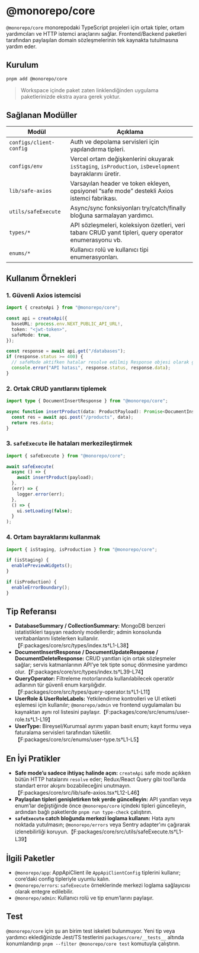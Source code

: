 # @monorepo/core

`@monorepo/core` monorepodaki TypeScript projeleri için ortak tipler, ortam yardımcıları ve HTTP istemci araçlarını sağlar. Frontend/Backend paketleri tarafından paylaşılan domain sözleşmelerinin tek kaynakta tutulmasına yardım eder.

## Kurulum

```bash
pnpm add @monorepo/core
```

> Workspace içinde paket zaten linklendiğinden uygulama paketlerinizde ekstra ayara gerek yoktur.

## Sağlanan Modüller

| Modül | Açıklama |
| --- | --- |
| `configs/client-config` | Auth ve depolama servisleri için yapılandırma tipleri. |
| `configs/env` | Vercel ortam değişkenlerini okuyarak `isStaging`, `isProduction`, `isDevelopment` bayraklarını üretir. |
| `lib/safe-axios` | Varsayılan header ve token ekleyen, opsiyonel “safe mode” destekli Axios istemci fabrikası. |
| `utils/safeExecute` | Async/sync fonksiyonları try/catch/finally bloğuna sarmalayan yardımcı. |
| `types/*` | API sözleşmeleri, koleksiyon özetleri, veri tabanı CRUD yanıt tipleri, query operator enumerasyonu vb. |
| `enums/*` | Kullanıcı rolü ve kullanıcı tipi enumerasyonları. |

## Kullanım Örnekleri

### 1. Güvenli Axios istemcisi

```ts
import { createApi } from "@monorepo/core";

const api = createApi({
  baseURL: process.env.NEXT_PUBLIC_API_URL!,
  token: "<jwt-token>",
  safeMode: true,
});

const response = await api.get("/databases");
if (response.status >= 400) {
  // safeMode aktifken hatalar resolve edilmiş Response objesi olarak gelir
  console.error("API hatası", response.status, response.data);
}
```

### 2. Ortak CRUD yanıtlarını tiplemek

```ts
import type { DocumentInsertResponse } from "@monorepo/core";

async function insertProduct(data: ProductPayload): Promise<DocumentInsertResponse> {
  const res = await api.post("/products", data);
  return res.data;
}
```

### 3. `safeExecute` ile hataları merkezileştirmek

```ts
import { safeExecute } from "@monorepo/core";

await safeExecute(
  async () => {
    await insertProduct(payload);
  },
  (err) => {
    logger.error(err);
  },
  () => {
    ui.setLoading(false);
  }
);
```

### 4. Ortam bayraklarını kullanmak

```ts
import { isStaging, isProduction } from "@monorepo/core";

if (isStaging) {
  enablePreviewWidgets();
}

if (isProduction) {
  enableErrorBoundary();
}
```

## Tip Referansı

- **DatabaseSummary / CollectionSummary:** MongoDB benzeri istatistikleri taşıyan readonly modellerdir; admin konsolunda veritabanlarını listelerken kullanılır.【F:packages/core/src/types/index.ts†L1-L38】
- **DocumentInsertResponse / DocumentUpdateResponse / DocumentDeleteResponse:** CRUD yanıtları için ortak sözleşmeler sağlar; servis katmanlarının API’ye tek tipte sonuç dönmesine yardımcı olur.【F:packages/core/src/types/index.ts†L39-L74】
- **QueryOperator:** Filtreleme motorlarında kullanılabilecek operatör adlarının tür güvenli enum karşılığıdır.【F:packages/core/src/types/query-operator.ts†L1-L11】
- **UserRole & UserRoleLabels:** Yetkilendirme kontrolleri ve UI etiketi eşlemesi için kullanılır; `@monorepo/admin` ve frontend uygulamaları bu kaynaktan aynı rol listesini paylaşır.【F:packages/core/src/enums/user-role.ts†L1-L19】
- **UserType:** Bireysel/Kurumsal ayrımı yapan basit enum; kayıt formu veya faturalama servisleri tarafından tüketilir.【F:packages/core/src/enums/user-type.ts†L1-L5】

## En İyi Pratikler

- **Safe mode’u sadece ihtiyaç halinde açın:** `createApi` safe mode açıkken bütün HTTP hatalarını `resolve` eder; Redux/React Query gibi tool’larda standart error akışını bozabileceğini unutmayın.【F:packages/core/src/lib/safe-axios.tsx†L12-L46】
- **Paylaşılan tipleri genişletirken tek yerde güncelleyin:** API yanıtları veya enum’lar değiştiğinde önce `@monorepo/core` içindeki tipleri güncelleyin, ardından bağlı paketlerde `pnpm run type-check` çalıştırın.
- **`safeExecute` catch bloğunda merkezi loglama kullanın:** Hata aynı noktada yutulmasın; `@monorepo/errors` veya Sentry adapter’ını çağırarak izlenebilirliği koruyun.【F:packages/core/src/utils/safeExecute.ts†L1-L39】

## İlgili Paketler

- `@monorepo/app`: AppApiClient ile `AppApiClientConfig` tiplerini kullanır; core’daki config tipleriyle uyumlu kalın.
- `@monorepo/errors`: `safeExecute` örneklerinde merkezi loglama sağlayıcısı olarak entegre edilebilir.
- `@monorepo/admin`: Kullanıcı rolü ve tip enum’larını paylaşır.

## Test

`@monorepo/core` için şu an birim test iskeleti bulunmuyor. Yeni tip veya yardımcı eklediğinizde Jest/TS testlerini `packages/core/__tests__` altında konumlandırıp `pnpm --filter @monorepo/core test` komutuyla çalıştırın.
